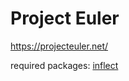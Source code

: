# Project Euler
https://projecteuler.net/

required packages: [inflect](https://pypi.python.org/pypi/inflect)